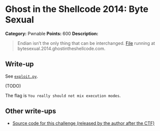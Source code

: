 # Ghost in the Shellcode 2014: Byte Sexual

**Category:** Pwnable
**Points:** 600
**Description:**

> Endian isn’t the only thing that can be interchanged. [File](https://github.com/ctfs/write-ups/blob/master/ghost-in-the-shellcode-2014/byte-sexual/byte_sexual-838ca00502fd07d49dc319c4e78b6a94cee530a8) running at bytesexual.2014.ghostintheshellcode.com.

## Write-up

See [`exploit.py`](https://github.com/ctfs/write-ups/blob/master/ghost-in-the-shellcode-2014/byte-sexual/exploit.py).

(TODO)

The flag is `You really should not mix execution modes`.

## Other write-ups

* [Source code for this challenge (released by the author after the CTF)](https://github.com/LightningTH/GiTS/blob/master/byte_sexual/lightning.py)
